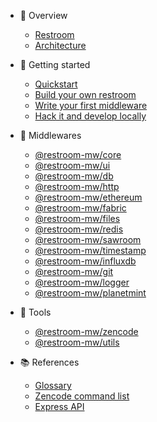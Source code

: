 - :book: Overview

  - [Restroom](/README.md)
  - [Architecture](/architecture.md)

- :rocket: Getting started

  - [Quickstart](/quickstart.md)
  - [Build your own restroom](/build.md)
  - [Write your first middleware](/mw.md)
  - [Hack it and develop locally](/development.md)

- 🧩 Middlewares

  - [@restroom-mw/core](/packages/core.md)
  - [@restroom-mw/ui](/packages/ui.md)
  - [@restroom-mw/db](/packages/db.md)
  - [@restroom-mw/http](/packages/http.md)
  - [@restroom-mw/ethereum](/packages/ethereum.md)
  - [@restroom-mw/fabric](/packages/fabric.md)
  - [@restroom-mw/files](/packages/files.md)
  - [@restroom-mw/redis](/packages/redis.md)
  - [@restroom-mw/sawroom](/packages/sawroom.md)
  - [@restroom-mw/timestamp](/packages/timestamp.md)
  - [@restroom-mw/influxdb](/packages/influxdb.md)
  - [@restroom-mw/git](/packages/git.md)
  - [@restroom-mw/logger](/packages/logger.md)
  - [@restroom-mw/planetmint](/packages/planetmint.md)

- 🧰 Tools

  - [@restroom-mw/zencode](/packages/zencode.md)
  - [@restroom-mw/utils](/packages/utils.md)

- :books: References
  - [Glossary](/glossary.md)
  - [Zencode command list](https://dev.zenroom.org/#/pages/zencode-list)
  - [Express API](https://expressjs.com/en/4x/api.html)
